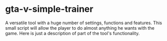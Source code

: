 # gta-v-simple-trainer
A versatile tool with a huge number of settings, functions and features. This small script will allow the player to do almost anything he wants with the game. Here is just a description of part of the tool's functionality.
